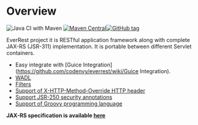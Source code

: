 # Overview

![Java CI with Maven](https://github.com/codenvy/everrest/workflows/Java%20CI%20with%20Maven/badge.svg) [![Maven Central](https://maven-badges.herokuapp.com/maven-central/org.everrest/everrest-core/badge.svg?style=flat)](https://maven-badges.herokuapp.com/maven-central/org.everrest/everrest-core)[![GitHub tag](https://img.shields.io/github/tag/codenvy/everrest.svg?style=plastic)](https://github.com/codenvy/everrest/releases/latest)

EverRest project it is RESTful application framework along with complete JAX-RS (JSR-311) implementation. It is portable between different Servlet containers.
  - Easy integrate with [Guice Integration](https://github.com/codenvy/everrest/wiki/Guice Integration).
  - [WADL](https://github.com/codenvy/everrest/wiki/WADL)
  - [Filters](https://github.com/codenvy/everrest/wiki/Filters)
  - [Support of X-HTTP-Method-Override HTTP header](https://github.com/codenvy/everrest/wiki/XHTTP-Method-Override)
  - [Support JSR-250 security annotations]( https://github.com/codenvy/everrest/wiki/JSR250)
  - [Support of Groovy programming language]( https://github.com/codenvy/everrest/wiki/Groovy)


**JAX-RS specification is available [here](http://jcp.org/aboutJava/communityprocess/final/jsr311/index.html)**
